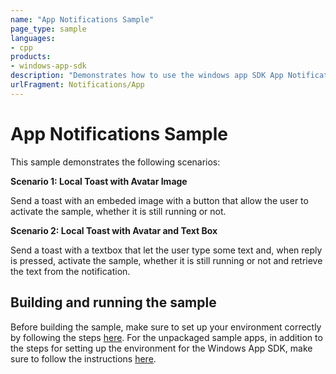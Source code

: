 ```yaml
---
name: "App Notifications Sample" 
page_type: sample
languages:
- cpp
products: 
- windows-app-sdk
description: "Demonstrates how to use the windows app SDK App Notifications APIs from an unpackaged WinUI app"
urlFragment: Notifications/App
---
```

# App Notifications Sample
This sample demonstrates the following scenarios:

**Scenario 1: Local Toast with Avatar Image**

Send a toast with an embeded image with a button that allow the user to activate the sample, whether it is still running or not.

**Scenario 2: Local Toast with Avatar and Text Box**

Send a toast with a textbox that let the user type some text and, when reply is pressed, activate the sample, whether it is still running or not and retrieve the text from the notification.
## Building and running the sample 
Before building the sample, make sure to set up your environment correctly by following the steps [here](https://docs.microsoft.com/windows/apps/windows-app-sdk/set-up-your-development-environment).
For the unpackaged sample apps, in addition to the steps for setting up the environment for the Windows App SDK, make sure to follow the instructions [here](https://docs.microsoft.com/windows/apps/windows-app-sdk/deploy-unpackaged-apps).
